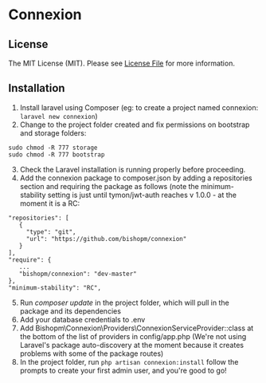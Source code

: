 # Connexion

## License

The MIT License (MIT). Please see [License File](LICENSE.md) for more information.

## Installation

1. Install laravel using Composer (eg: to create a project named connexion: `laravel new connexion`)
2. Change to the project folder created and fix permissions on bootstrap and storage folders: 
```
sudo chmod -R 777 storage
sudo chmod -R 777 bootstrap
```
3. Check the Laravel installation is running properly before proceeding. 
4. Add the connexion package to composer.json by adding a repositories section and requiring the package as follows (note the minimum-stability setting is just until tymon/jwt-auth reaches v 1.0.0 - at the moment it is a RC:
```
"repositories": [
   {
     "type": "git",
     "url": "https://github.com/bishopm/connexion"
   }
],
"require": {
   ...
   "bishopm/connexion": "dev-master"
},
"minimum-stability": "RC",
```
5. Run *composer update* in the project folder, which will pull in the package and its dependencies
6. Add your database credentials to .env
7. Add Bishopm\Connexion\Providers\ConnexionServiceProvider::class at the bottom of the list of providers in config/app.php (We're not using Laravel's package auto-discovery at the moment because it creates problems with some of the package routes)
8. In the project folder, run
`php artisan connexion:install`
follow the prompts to create your first admin user, and you're good to go!

